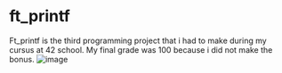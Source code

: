 # ft_printf

Ft_printf is the third programming project that i had to make during my cursus at 42 school. My final grade was 100 because i did not make the bonus. 
![image](https://github.com/user-attachments/assets/6a5a49be-2cad-44c5-bfa2-dc5b21f4af9a)

